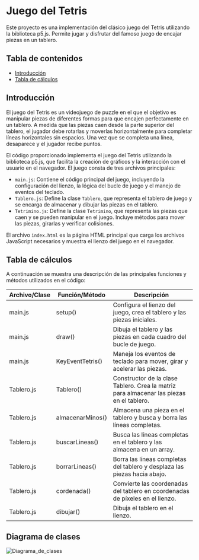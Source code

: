 # Juego del Tetris

Este proyecto es una implementación del clásico juego del Tetris utilizando la biblioteca p5.js. Permite jugar y disfrutar del famoso juego de encajar piezas en un tablero.

## Tabla de contenidos

- [Introducción](#introducción)
- [Tabla de cálculos](#tabla-de-cálculos)

## Introducción

El juego del Tetris es un videojuego de puzzle en el que el objetivo es manipular piezas de diferentes formas para que encajen perfectamente en un tablero. A medida que las piezas caen desde la parte superior del tablero, el jugador debe rotarlas y moverlas horizontalmente para completar líneas horizontales sin espacios. Una vez que se completa una línea, desaparece y el jugador recibe puntos.

El código proporcionado implementa el juego del Tetris utilizando la biblioteca p5.js, que facilita la creación de gráficos y la interacción con el usuario en el navegador. El juego consta de tres archivos principales:

- `main.js`: Contiene el código principal del juego, incluyendo la configuración del lienzo, la lógica del bucle de juego y el manejo de eventos del teclado.
- `Tablero.js`: Define la clase `Tablero`, que representa el tablero de juego y se encarga de almacenar y dibujar las piezas en el tablero.
- `Tetrimino.js`: Define la clase `Tetrimino`, que representa las piezas que caen y se pueden manipular en el juego. Incluye métodos para mover las piezas, girarlas y verificar colisiones.

El archivo `index.html` es la página HTML principal que carga los archivos JavaScript necesarios y muestra el lienzo del juego en el navegador.

## Tabla de cálculos

A continuación se muestra una descripción de las principales funciones y métodos utilizados en el código:

| Archivo/Clase    | Función/Método            | Descripción                                                                                   |
|------------------|---------------------------|-----------------------------------------------------------------------------------------------|
| main.js          | setup()                   | Configura el lienzo del juego, crea el tablero y las piezas iniciales.                          |
| main.js          | draw()                    | Dibuja el tablero y las piezas en cada cuadro del bucle de juego.                                |
| main.js          | KeyEventTetris()          | Maneja los eventos de teclado para mover, girar y acelerar las piezas.                           |
| Tablero.js       | Tablero()                 | Constructor de la clase Tablero. Crea la matriz para almacenar las piezas en el tablero.        |
| Tablero.js       | almacenarMinos()          | Almacena una pieza en el tablero y busca y borra las líneas completas.                           |
| Tablero.js       | buscarLineas()            | Busca las líneas completas en el tablero y las almacena en un array.                             |
| Tablero.js       | borrarLineas()            | Borra las líneas completas del tablero y desplaza las piezas hacia abajo.                        |
| Tablero.js       | cordenada()               | Convierte las coordenadas del tablero en coordenadas de píxeles en el lienzo.                   |
| Tablero.js       | dibujar()                 | Dibuja el tablero en el lienzo.                                                                |

## Diagrama de clases

![Diagrama_de_clases](http://www.plantuml.com/plantuml/dpng/XPH1ZzCm48Nl_HNMdbAW1wuLghQmFI3OsufhDR67hYjd9eoTi0NntqdSZ597YxWqyVl6zlFpfFSnWQIk2IiR84Rp17L0OVDxPSp6M0vTGn2tnbFAodSVReS171yj1WUp1cIV-MOOqisevUYjPzgQRsWJInORJnpteG6B18w7zVSYSFbm_Or9F9rskw7qhO6fIXuzZOLFED1nVgPr5ot8Lqy8iLflJS_UNG6BW8AG7xg9fxIxBRKiRhG1rKks_SvSydEjbdELytLt1YascRJ5QMOZVrOQifgUOYPkQi6jkPuqIqbBuaU80-BwZ3RffR0KnGsqeCUvUjpzEsoCxJ0GNcRNS8_oW8Bs6TJo33x_-j5v5FSAsjTmvb6kcGC2tH0HNvSpJbwMgM4iH9q-E4DAV11XATUs77pqJ6CBbEG1AGbFFLoYCIC5YwWKVmBg8Ixe_sxxCCLPi9WWUQibey-g7OFMYrXsn2HFxV0oVouNVHrFJJ59DzPLwwMow5NbxQKgsnQSgtfLIXGnBLTPkdm4JvF71kI4D1iLF7K17Cknny3MEt2lGOT72mFCJBVjsZ9OWP-5y0KlXnufvNujFgTiQBFPwT_MBCozFI5pz_xElDbiydEc-bPmZUKUoNLD-0i0)

